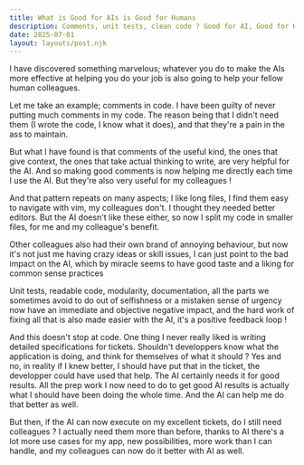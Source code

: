 ```yaml
---
title: What is Good for AIs is Good for Humans
description: Comments, unit tests, clean code ? Good for AI, Good for Humans !
date: 2025-07-01
layout: layouts/post.njk
---
```


I have discovered something marvelous; whatever you do
to make the AIs more effective at helping you do your job
is also going to help your fellow human colleagues. 

Let me take an example; comments in code. I have been guilty of
never putting much comments in my code. The reason being that
I didn't need them (I wrote the code, I know what it does), and
that they're a pain in the ass to maintain. 

But what I have found is that comments of the useful kind, the
ones that give context, the ones that take actual thinking to write,
are very helpful for the AI. And so making good comments is now
helping me directly each time I use the AI. But they're also very
useful for my colleagues !

And that pattern repeats on many aspects; I like long files, I find
them easy to navigate with vim, my colleagues don't. I thought they
needed better editors. But the AI doesn't like these either, so now
I split my code in smaller files, for me and my colleague's benefit.

Other colleagues also had their own brand of annoying behaviour, but
now it's not just me having crazy ideas or skill issues, I can just 
point to the bad impact on the AI, which by miracle seems to have
good taste and a liking for common sense practices

Unit tests, readable code, modularity, documentation, all the parts
we sometimes avoid to do out of selfishness or a mistaken sense of 
urgency now have an immediate and objective negative impact, and
the hard work of fixing all that is also made easier with the AI,
it's a positive feedback loop !

And this doesn't stop at code. One thing I never really liked is
writing detailed specifications for tickets. Shouldn't developpers
know what the application is doing, and think for themselves of
what it should ? Yes and no, in reality if I knew better, I should
have put that in the ticket, the developper could have used that
help. The AI certainly needs it for good results. All the prep
work I now need to do to get good AI results is actually what I 
should have been doing the whole time. And the AI can help me do
that better as well.

But then, if the AI can now execute on my excellent tickets, do I
still need colleagues ? I actually need them more than before,
thanks to AI there's a lot more use cases for my app, new possibilities, 
more work than I can handle, and my colleagues can now do it better with
AI as well.
